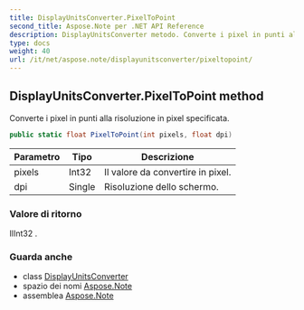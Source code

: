 ```yaml
---
title: DisplayUnitsConverter.PixelToPoint
second_title: Aspose.Note per .NET API Reference
description: DisplayUnitsConverter metodo. Converte i pixel in punti alla risoluzione in pixel specificata.
type: docs
weight: 40
url: /it/net/aspose.note/displayunitsconverter/pixeltopoint/
---
```

## DisplayUnitsConverter.PixelToPoint method

Converte i pixel in punti alla risoluzione in pixel specificata.

```csharp
public static float PixelToPoint(int pixels, float dpi)
```

| Parametro | Tipo | Descrizione |
| --- | --- | --- |
| pixels | Int32 | Il valore da convertire in pixel. |
| dpi | Single | Risoluzione dello schermo. |

### Valore di ritorno

IlInt32 .

### Guarda anche

* class [DisplayUnitsConverter](../)
* spazio dei nomi [Aspose.Note](../../displayunitsconverter/)
* assemblea [Aspose.Note](../../../)


